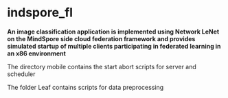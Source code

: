 # indspore_fl
**An image classification application is implemented using Network LeNet on the MindSpore side cloud federation framework and provides simulated startup of multiple clients participating in federated learning in an x86 environment**

The directory mobile contains the start abort scripts for server and scheduler

The folder Leaf contains scripts for data preprocessing
